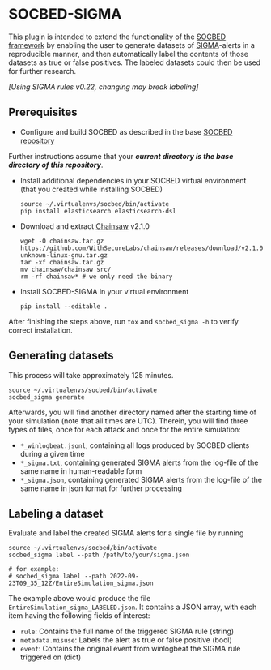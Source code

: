 # SOCBED-SIGMA
This plugin is intended to extend the functionality of the [SOCBED framework](https://github.com/fkie-cad/socbed)
by enabling the user to generate datasets of [SIGMA](https://github.com/SigmaHQ/sigma)-alerts in a reproducible manner, 
and then automatically label the contents of those datasets as true or false positives.
The labeled datasets could then be used for further research.

_[Using SIGMA rules v0.22, changing may break labeling]_

## Prerequisites
- Configure and build SOCBED as described in the base [SOCBED repository](https://github.com/fkie-cad/socbed)

Further instructions assume that your _**current directory is the base directory of this repository**_.
- Install additional dependencies in your SOCBED virtual environment (that you created while installing SOCBED)
    ```shell
    source ~/.virtualenvs/socbed/bin/activate
    pip install elasticsearch elasticsearch-dsl
    ```
- Download and extract [Chainsaw](https://github.com/WithSecureLabs/chainsaw) v2.1.0
    ```shell
  wget -O chainsaw.tar.gz https://github.com/WithSecureLabs/chainsaw/releases/download/v2.1.0/chainsaw_x86_64-unknown-linux-gnu.tar.gz
  tar -xf chainsaw.tar.gz
  mv chainsaw/chainsaw src/
  rm -rf chainsaw* # we only need the binary
    ```
- Install SOCBED-SIGMA in your virtual environment
    ```shell
  pip install --editable .
    ```
After finishing the steps above, run `tox` and `socbed_sigma -h` to verify correct installation.


## Generating datasets
This process will take approximately 125 minutes.
```shell
source ~/.virtualenvs/socbed/bin/activate
socbed_sigma generate
```
Afterwards, you will find another directory named after the starting time of your simulation (note that all times are UTC).
Therein, you will find three types of files, once for each attack and once for the entire simulation:
- `*_winlogbeat.jsonl`, containing all logs produced by SOCBED clients during a given time
- `*_sigma.txt`, containing generated SIGMA alerts from the log-file of the same name in human-readable form
- `*_sigma.json`, containing generated SIGMA alerts from the log-file of the same name in json format for further processing


## Labeling a dataset
Evaluate and label the created SIGMA alerts for a single file by running
```shell
source ~/.virtualenvs/socbed/bin/activate
socbed_sigma label --path /path/to/your/sigma.json

# for example:
# socbed_sigma label --path 2022-09-23T09_35_12Z/EntireSimulation_sigma.json
```
The example above would produce the file `EntireSimulation_sigma_LABELED.json`.
It contains a JSON array, with each item having the following fields of interest:
- `rule`: Contains the full name of the triggered SIGMA rule (string)
- `metadata.misuse`: Labels the alert as true or false positive (bool)
- `event`: Contains the original event from winlogbeat the SIGMA rule triggered on (dict)
